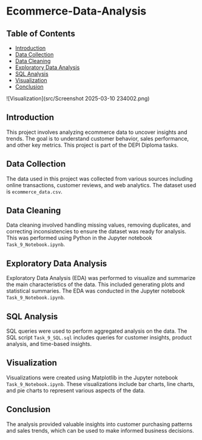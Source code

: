 # Ecommerce-Data-Analysis

## Table of Contents
- [Introduction](#introduction)
- [Data Collection](#data-collection)
- [Data Cleaning](#data-cleaning)
- [Exploratory Data Analysis](#exploratory-data-analysis)
- [SQL Analysis](#sql-analysis)
- [Visualization](#visualization)
- [Conclusion](#conclusion)

![Visualization](src/Screenshot 2025-03-10 234002.png)

## Introduction
This project involves analyzing ecommerce data to uncover insights and trends. The goal is to understand customer behavior, sales performance, and other key metrics. This project is part of the DEPI Diploma tasks.

## Data Collection
The data used in this project was collected from various sources including online transactions, customer reviews, and web analytics. The dataset used is `ecommerce_data.csv`.

## Data Cleaning
Data cleaning involved handling missing values, removing duplicates, and correcting inconsistencies to ensure the dataset was ready for analysis. This was performed using Python in the Jupyter notebook `Task_9_Notebook.ipynb`.

## Exploratory Data Analysis
Exploratory Data Analysis (EDA) was performed to visualize and summarize the main characteristics of the data. This included generating plots and statistical summaries. The EDA was conducted in the Jupyter notebook `Task_9_Notebook.ipynb`.

## SQL Analysis
SQL queries were used to perform aggregated analysis on the data. The SQL script `Task_9_SQL.sql` includes queries for customer insights, product analysis, and time-based insights.

## Visualization
Visualizations were created using Matplotlib in the Jupyter notebook `Task_9_Notebook.ipynb`. These visualizations include bar charts, line charts, and pie charts to represent various aspects of the data.

## Conclusion
The analysis provided valuable insights into customer purchasing patterns and sales trends, which can be used to make informed business decisions.
